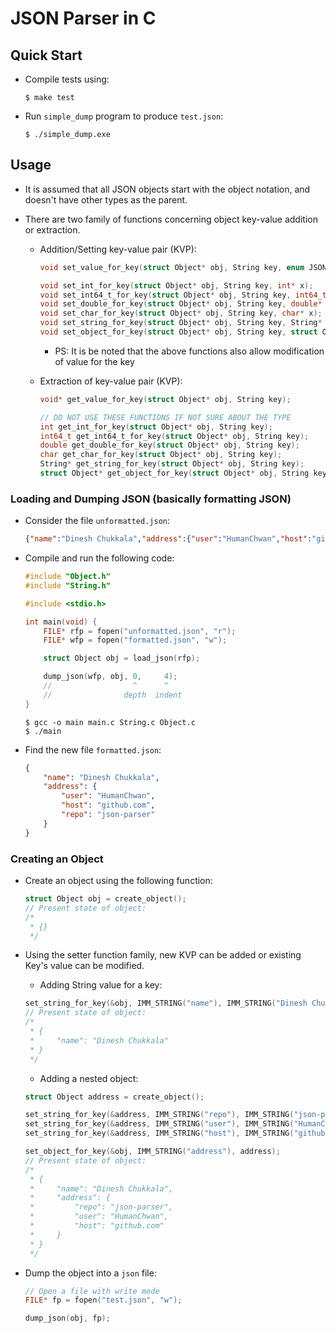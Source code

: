 # JSON Parser in C

## Quick Start

- Compile tests using:
    ```console
    $ make test
    ```
- Run `simple_dump` program to produce `test.json`:
    ```console
    $ ./simple_dump.exe
    ```

## Usage

- It is assumed that all JSON objects start with the object notation, and doesn't have other types as the parent.

- There are two family of functions concerning object key-value addition or extraction.
    - Addition/Setting key-value pair (KVP):
        ```c
        void set_value_for_key(struct Object* obj, String key, enum JSONType type, void* value);

        void set_int_for_key(struct Object* obj, String key, int* x);
        void set_int64_t_for_key(struct Object* obj, String key, int64_t* x);
        void set_double_for_key(struct Object* obj, String key, double* x);
        void set_char_for_key(struct Object* obj, String key, char* x);
        void set_string_for_key(struct Object* obj, String key, String* x);
        void set_object_for_key(struct Object* obj, String key, struct Object* x);
        ```
        - PS: It is be noted that the above functions also allow modification of value for the key

    - Extraction of key-value pair (KVP):
        ```c
        void* get_value_for_key(struct Object* obj, String key);

        // DO NOT USE THESE FUNCTIONS IF NOT SURE ABOUT THE TYPE
        int get_int_for_key(struct Object* obj, String key);
        int64_t get_int64_t_for_key(struct Object* obj, String key);
        double get_double_for_key(struct Object* obj, String key);
        char get_char_for_key(struct Object* obj, String key);
        String* get_string_for_key(struct Object* obj, String key);
        struct Object* get_object_for_key(struct Object* obj, String key);
        ```
### Loading and Dumping JSON (basically formatting JSON)

- Consider the file `unformatted.json`:
    ```json
    {"name":"Dinesh Chukkala","address":{"user":"HumanChwan","host":"github.com","repo":"json-parser"}}
    ```
- Compile and run the following code:
    ```c
    #include "Object.h"
    #include "String.h"
    
    #include <stdio.h>

    int main(void) {
        FILE* rfp = fopen("unformatted.json", "r");
        FILE* wfp = fopen("formatted.json", "w");

        struct Object obj = load_json(rfp);

        dump_json(wfp, obj, 0,     4);
        //                  ^      ^
        //                depth  indent
    }
    ```
    ```console
    $ gcc -o main main.c String.c Object.c
    $ ./main
    ```
- Find the new file `formatted.json`:
    ```json
    {
        "name": "Dinesh Chukkala",
        "address": {
            "user": "HumanChwan",
            "host": "github.com",
            "repo": "json-parser"
        }
    }
    ```

### Creating an Object

- Create an object using the following function:
    ```c
    struct Object obj = create_object();
    // Present state of object:
    /*
     * {}
     */
    ```

- Using the setter function family, new KVP can be added or existing Key's value can be modified.
    - Adding String value for a key:
    ```c
    set_string_for_key(&obj, IMM_STRING("name"), IMM_STRING("Dinesh Chukkala"));
    // Present state of object:
    /*
     * {
     *     "name": "Dinesh Chukkala"
     * }
     */
    ```
    - Adding a nested object:
    ```c
    struct Object address = create_object();
    
    set_string_for_key(&address, IMM_STRING("repo"), IMM_STRING("json-parser"));
    set_string_for_key(&address, IMM_STRING("user"), IMM_STRING("HumanChwan"));
    set_string_for_key(&address, IMM_STRING("host"), IMM_STRING("github.com"));

    set_object_for_key(&obj, IMM_STRING("address"), address);
    // Present state of object:
    /*
     * {
     *     "name": "Dinesh Chukkala",
     *     "address": {
     *         "repo": "json-parser",
     *         "user": "HumanChwan",
     *         "host": "github.com"
     *     }
     * }
     */
    ```
- Dump the object into a `json` file:
    ```c
    // Open a file with write mode
    FILE* fp = fopen("test.json", "w");

    dump_json(obj, fp);
    ```
